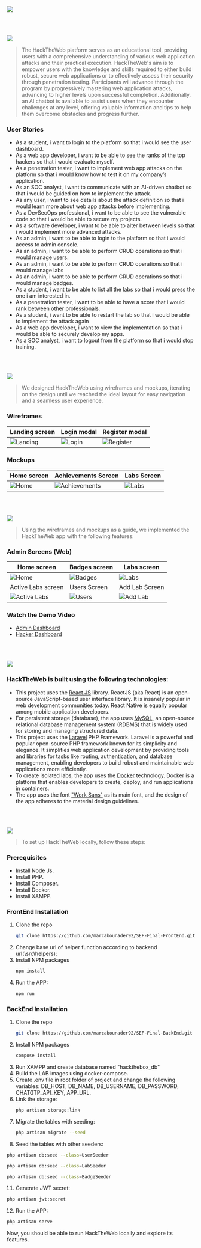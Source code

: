 <img src="./readme/title1.svg"/>

<br><br>

<!-- project philosophy -->
<img src="./readme/title2.svg"/>

> The HackTheWeb platform serves as an educational tool, providing users with a comprehensive understanding of various web application attacks and their practical execution.
> HackTheWeb's aim is to empower users with the knowledge and skills required to either build robust, secure web applications or to effectively assess their security through penetration testing. Participants will advance through the program by progressively mastering web application attacks, advancing to higher levels upon successful completion. Additionally, an AI chatbot is available to assist users when they encounter challenges at any level, offering valuable information and tips to help them overcome obstacles and progress further.

### User Stories
- As a student, i want to login to the platform so that i would see the user dashboard.
- As a web app developer, i want to be able to see the ranks of the top hackers so that i would evaluate myself.
- As a penetration tester, i want to implement web app attacks on the platform so that i would know how to test it on my company’s application.
- As an SOC analyst, i want to communicate with an AI-driven chatbot so that i would be guided on how to implement the attack.
- As any user, i want to see details about the attack definition so that i would learn more about web app attacks before implementing.
- As a DevSecOps professional, i want to be able to see the vulnerable code so that i would be able to secure my projects.
- As a software developer, i want to be able to alter between levels so that i would implement more advanced attacks. 
- As an admin, i want to be able to login to the platform so that i would access to admin console.
- As an admin, i want to be able to perform CRUD operations so that i would manage users.
- As an admin, i want to be able to perform CRUD operations so that i would manage labs
- As an admin, i want to be able to perform CRUD operations so that i would manage badges.
- As a student, i want to be able to list all the labs so that i would press the one i am interested in.
- As a penetration tester, i want to be able to have a score that i would rank between other professionals.
- As a student, i want to be able to restart the lab so that i would be able to implement the attack again
- As a web app developer, i want to view the implementation so that i would be able to securely develop my apps.
- As a SOC analyst, i want to logout from the platform so that i would stop training.

<br><br>

<!-- Prototyping -->
<img src="./readme/title3.svg"/>

> We designed HackTheWeb using wireframes and mockups, iterating on the design until we reached the ideal layout for easy navigation and a seamless user experience.

### Wireframes
| Landing screen | Login modal | Register modal |
| ---| ---| ---|
| ![Landing](./readme/Wireframes/Index.png) | ![Login](./readme/Wireframes/login.png) | ![Register](./readme/Wireframes/Register.png) |

### Mockups
| Home screen  | Achievements Screen | Labs Screen |
| ---| ---| ---|
| ![Home](./readme/Mockups/Home.png) | ![Achievements](./readme/Mockups/Achievements.png) | ![Labs](./readme/Mockups/Labs.png) |

<br><br>

<!-- Implementation -->
<img src="./readme/title4.svg"/>

> Using the wireframes and mockups as a guide, we implemented the HackTheWeb app with the following features:

### Admin Screens (Web)
| Home screen  | Badges screen |  Labs screen |
| ---| ---| ---|
| ![Home](./readme/AdminScreens/home.png) | ![Badges](./readme/AdminScreens/badges.png) | ![Labs](./readme/AdminScreens/labs.png) |
| Active Labs screen  | Users Screen | Add Lab Screen |
| ![Active Labs](./readme/AdminScreens/active-labs.png) | ![Users](./readme/AdminScreens/users.png) | ![Add Lab](./readme/AdminScreens/add-lab.png) |

### Watch the Demo Video

* [Admin Dashboard](https://youtu.be/jkY2_iAJK6E?si=cV5558tAzSgZJCJ9)
* [Hacker Dashboard](https://youtu.be/jkY2_iAJK6E?si=biYwDniiNF_kVQ-E)

<br><br>

<!-- Tech stack -->
<img src="./readme/title5.svg"/>

###  HackTheWeb is built using the following technologies:

- This project uses the [React JS](https://legacy.reactjs.org/) library. ReactJS (aka React) is an open-source JavaScript-based user interface library. It is insanely popular in web development communities today. React Native is equally popular among mobile application developers.
- For persistent storage (database), the app uses [MySQL](https://www.mysql.com/), an open-source relational database management system (RDBMS) that is widely used for storing and managing structured data.
- This project uses the [Laravel](https://laravel.com/) PHP Framework. Laravel is a powerful and popular open-source PHP framework known for its simplicity and elegance. It simplifies web application development by providing tools and libraries for tasks like routing, authentication, and database management, enabling developers to build robust and maintainable web applications more efficiently.
- To create isolated labs, the app uses the [Docker](https://www.docker.com/) technology. Docker is a platform that enables developers to create, deploy, and run applications in containers.
- The app uses the font ["Work Sans"](https://fonts.google.com/specimen/Roboto+Mono) as its main font, and the design of the app adheres to the material design guidelines.

<br><br>

<!-- How to run -->
<img src="./readme/title6.svg"/>

> To set up HackTheWeb locally, follow these steps:

### Prerequisites

* Install Node Js.
* Install PHP.
* Install Composer.
* Install Docker.
* Install XAMPP.

### FrontEnd Installation

1. Clone the repo
   ```sh
   git clone https://github.com/marcabounader92/SEF-Final-FrontEnd.git
   ```
2. Change base url of helper function according to backend url(\src\helpers):
3. Install NPM packages
   ```sh
   npm install
   ```
4. Run the APP:
   ```sh
   npm run
   ```
### BackEnd Installation

1. Clone the repo
   ```sh
   git clone https://github.com/marcabounader92/SEF-Final-BackEnd.git
   ```
2. Install NPM packages
   ```sh
   compose install
   ```
4. Run XAMPP and create database named "hackthebox_db"
5. Build the LAB images using docker-compose. 
6. Create .env file in root folder of project and change the following variables: DB_HOST, DB_NAME, DB_USERNAME, DB_PASSWORD, CHATGTP_API_KEY, APP_URL.
7. Link the storage:
   ```sh
   php artisan storage:link
   ```
8. Migrate the tables with seeding:
   ```sh
   php artisan migrate --seed
   ```
10. Seed the tables with other seeders:
   ```sh
   php artisan db:seed --class=UserSeeder
   ```
   ```sh
   php artisan db:seed --class=LabSeeder
   ```
   ```sh
   php artisan db:seed --class=BadgeSeeder
   ```
11. Generate JWT secret:
   ```sh
   php artisan jwt:secret
   ```
12. Run the APP:
   ```sh
   php artisan serve
   ```

Now, you should be able to run HackTheWeb locally and explore its features.